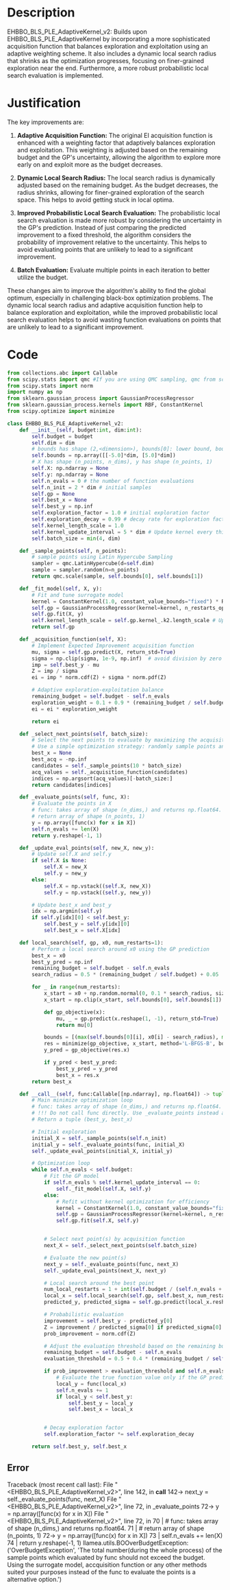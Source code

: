 # Description
EHBBO_BLS_PLE_AdaptiveKernel_v2: Builds upon EHBBO_BLS_PLE_AdaptiveKernel by incorporating a more sophisticated acquisition function that balances exploration and exploitation using an adaptive weighting scheme. It also includes a dynamic local search radius that shrinks as the optimization progresses, focusing on finer-grained exploration near the end. Furthermore, a more robust probabilistic local search evaluation is implemented.

# Justification
The key improvements are:

1.  **Adaptive Acquisition Function:** The original EI acquisition function is enhanced with a weighting factor that adaptively balances exploration and exploitation. This weighting is adjusted based on the remaining budget and the GP's uncertainty, allowing the algorithm to explore more early on and exploit more as the budget decreases.

2.  **Dynamic Local Search Radius:** The local search radius is dynamically adjusted based on the remaining budget. As the budget decreases, the radius shrinks, allowing for finer-grained exploration of the search space. This helps to avoid getting stuck in local optima.

3.  **Improved Probabilistic Local Search Evaluation:** The probabilistic local search evaluation is made more robust by considering the uncertainty in the GP's prediction. Instead of just comparing the predicted improvement to a fixed threshold, the algorithm considers the probability of improvement relative to the uncertainty. This helps to avoid evaluating points that are unlikely to lead to a significant improvement.

4.  **Batch Evaluation:** Evaluate multiple points in each iteration to better utilize the budget.

These changes aim to improve the algorithm's ability to find the global optimum, especially in challenging black-box optimization problems. The dynamic local search radius and adaptive acquisition function help to balance exploration and exploitation, while the improved probabilistic local search evaluation helps to avoid wasting function evaluations on points that are unlikely to lead to a significant improvement.

# Code
```python
from collections.abc import Callable
from scipy.stats import qmc #If you are using QMC sampling, qmc from scipy is encouraged. Remove this line if you have better alternatives.
from scipy.stats import norm
import numpy as np
from sklearn.gaussian_process import GaussianProcessRegressor
from sklearn.gaussian_process.kernels import RBF, ConstantKernel
from scipy.optimize import minimize

class EHBBO_BLS_PLE_AdaptiveKernel_v2:
    def __init__(self, budget:int, dim:int):
        self.budget = budget
        self.dim = dim
        # bounds has shape (2,<dimension>), bounds[0]: lower bound, bounds[1]: upper bound
        self.bounds = np.array([[-5.0]*dim, [5.0]*dim])
        # X has shape (n_points, n_dims), y has shape (n_points, 1)
        self.X: np.ndarray = None
        self.y: np.ndarray = None
        self.n_evals = 0 # the number of function evaluations
        self.n_init = 2 * dim # initial samples
        self.gp = None
        self.best_x = None
        self.best_y = np.inf
        self.exploration_factor = 1.0 # initial exploration factor
        self.exploration_decay = 0.99 # decay rate for exploration factor
        self.kernel_length_scale = 1.0
        self.kernel_update_interval = 5 * dim # Update kernel every this many evaluations
        self.batch_size = min(4, dim)

    def _sample_points(self, n_points):
        # sample points using Latin Hypercube Sampling
        sampler = qmc.LatinHypercube(d=self.dim)
        sample = sampler.random(n=n_points)
        return qmc.scale(sample, self.bounds[0], self.bounds[1])

    def _fit_model(self, X, y):
        # Fit and tune surrogate model
        kernel = ConstantKernel(1.0, constant_value_bounds="fixed") * RBF(length_scale=self.kernel_length_scale, length_scale_bounds=(1e-2, 10))
        self.gp = GaussianProcessRegressor(kernel=kernel, n_restarts_optimizer=3, alpha=1e-5) # Increased restarts for kernel tuning
        self.gp.fit(X, y)
        self.kernel_length_scale = self.gp.kernel_.k2.length_scale # Update the length scale
        return self.gp

    def _acquisition_function(self, X):
        # Implement Expected Improvement acquisition function
        mu, sigma = self.gp.predict(X, return_std=True)
        sigma = np.clip(sigma, 1e-9, np.inf)  # avoid division by zero
        imp = self.best_y - mu
        Z = imp / sigma
        ei = imp * norm.cdf(Z) + sigma * norm.pdf(Z)

        # Adaptive exploration-exploitation balance
        remaining_budget = self.budget - self.n_evals
        exploration_weight = 0.1 + 0.9 * (remaining_budget / self.budget)  # More exploration early on
        ei = ei * exploration_weight

        return ei

    def _select_next_points(self, batch_size):
        # Select the next points to evaluate by maximizing the acquisition function
        # Use a simple optimization strategy: randomly sample points and choose the best one
        best_x = None
        best_acq = -np.inf
        candidates = self._sample_points(10 * batch_size)
        acq_values = self._acquisition_function(candidates)
        indices = np.argsort(acq_values)[-batch_size:]
        return candidates[indices]

    def _evaluate_points(self, func, X):
        # Evaluate the points in X
        # func: takes array of shape (n_dims,) and returns np.float64.
        # return array of shape (n_points, 1)
        y = np.array([func(x) for x in X])
        self.n_evals += len(X)
        return y.reshape(-1, 1)

    def _update_eval_points(self, new_X, new_y):
        # Update self.X and self.y
        if self.X is None:
            self.X = new_X
            self.y = new_y
        else:
            self.X = np.vstack((self.X, new_X))
            self.y = np.vstack((self.y, new_y))

        # Update best_x and best_y
        idx = np.argmin(self.y)
        if self.y[idx][0] < self.best_y:
            self.best_y = self.y[idx][0]
            self.best_x = self.X[idx]

    def local_search(self, gp, x0, num_restarts=1):
        # Perform a local search around x0 using the GP prediction
        best_x = x0
        best_y_pred = np.inf
        remaining_budget = self.budget - self.n_evals
        search_radius = 0.5 * (remaining_budget / self.budget) + 0.05  # Dynamic search radius

        for _ in range(num_restarts):
            x_start = x0 + np.random.normal(0, 0.1 * search_radius, size=self.dim) # Add some noise
            x_start = np.clip(x_start, self.bounds[0], self.bounds[1])

            def gp_objective(x):
                mu, _ = gp.predict(x.reshape(1, -1), return_std=True)
                return mu[0]

            bounds = [(max(self.bounds[0][i], x0[i] - search_radius), min(self.bounds[1][i], x0[i] + search_radius)) for i in range(self.dim)]  # Dynamic bounds
            res = minimize(gp_objective, x_start, method='L-BFGS-B', bounds=bounds)
            y_pred = gp_objective(res.x)

            if y_pred < best_y_pred:
                best_y_pred = y_pred
                best_x = res.x
        return best_x

    def __call__(self, func:Callable[[np.ndarray], np.float64]) -> tuple[np.float64, np.array]:
        # Main minimize optimization loop
        # func: takes array of shape (n_dims,) and returns np.float64.
        # !!! Do not call func directly. Use _evaluate_points instead and be aware of the budget when calling it. !!!
        # Return a tuple (best_y, best_x)

        # Initial exploration
        initial_X = self._sample_points(self.n_init)
        initial_y = self._evaluate_points(func, initial_X)
        self._update_eval_points(initial_X, initial_y)

        # Optimization loop
        while self.n_evals < self.budget:
            # Fit the GP model
            if self.n_evals % self.kernel_update_interval == 0:
                self._fit_model(self.X, self.y)
            else:
                # Refit without kernel optimization for efficiency
                kernel = ConstantKernel(1.0, constant_value_bounds="fixed") * RBF(length_scale=self.kernel_length_scale, length_scale_bounds="fixed")
                self.gp = GaussianProcessRegressor(kernel=kernel, n_restarts_optimizer=0, alpha=1e-5)
                self.gp.fit(self.X, self.y)


            # Select next point(s) by acquisition function
            next_X = self._select_next_points(self.batch_size)

            # Evaluate the new point(s)
            next_y = self._evaluate_points(func, next_X)
            self._update_eval_points(next_X, next_y)

            # Local search around the best point
            num_local_restarts = 1 + int(self.budget / (self.n_evals + 1e-6)) # More restarts early on
            local_x = self.local_search(self.gp, self.best_x, num_restarts=num_local_restarts)
            predicted_y, predicted_sigma = self.gp.predict(local_x.reshape(1, -1), return_std=True)

            # Probabilistic evaluation
            improvement = self.best_y - predicted_y[0]
            Z = improvement / predicted_sigma[0] if predicted_sigma[0] > 0 else np.inf
            prob_improvement = norm.cdf(Z)

            # Adjust the evaluation threshold based on the remaining budget and GP uncertainty
            remaining_budget = self.budget - self.n_evals
            evaluation_threshold = 0.5 + 0.4 * (remaining_budget / self.budget) * (1 - predicted_sigma[0])  # Higher threshold when budget is tight and GP is confident

            if prob_improvement > evaluation_threshold and self.n_evals < self.budget:
                # Evaluate the true function value only if the GP predicts a sufficiently high probability of improvement and we have budget
                local_y = func(local_x)
                self.n_evals += 1
                if local_y < self.best_y:
                    self.best_y = local_y
                    self.best_x = local_x


            # Decay exploration factor
            self.exploration_factor *= self.exploration_decay

        return self.best_y, self.best_x
```
## Error
 Traceback (most recent call last):
  File "<EHBBO_BLS_PLE_AdaptiveKernel_v2>", line 142, in __call__
 142->             next_y = self._evaluate_points(func, next_X)
  File "<EHBBO_BLS_PLE_AdaptiveKernel_v2>", line 72, in _evaluate_points
  72->         y = np.array([func(x) for x in X])
  File "<EHBBO_BLS_PLE_AdaptiveKernel_v2>", line 72, in <listcomp>
  70 |         # func: takes array of shape (n_dims,) and returns np.float64.
  71 |         # return array of shape (n_points, 1)
  72->         y = np.array([func(x) for x in X])
  73 |         self.n_evals += len(X)
  74 |         return y.reshape(-1, 1)
llamea.utils.BOOverBudgetException: ('OverBudgetException', 'The total number(during the whole process) of the sample points which evaluated by func should not exceed the budget. Using the surrogate model, accquisition function or any other methods suited your purposes instead of the func to evaluate the points is a alternative option.')
